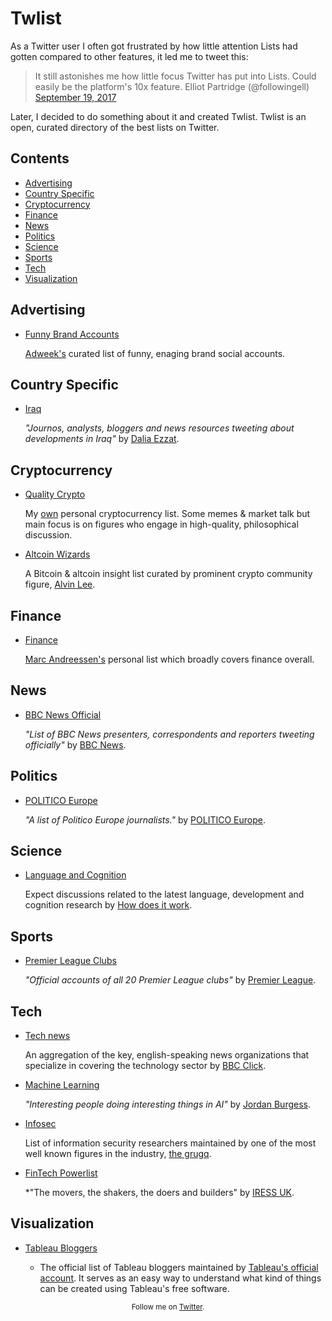 # Twlist

As a Twitter user I often got frustrated by how little attention Lists had gotten compared to other features, it led me to tweet this:


> It still astonishes me how little focus Twitter has put into Lists. Could easily be the platform's 10x feature. Elliot Partridge (@followingell) [September 19, 2017](https://twitter.com/followingell/status/910256129904701446?ref_src=twsrc%5Etfw)


Later, I decided to do something about it and created Twlist. Twlist is an open, curated directory of the best lists on Twitter.

## Contents

- [Advertising](#advertising)
- [Country Specific](#country-specific)
- [Cryptocurrency](#cryptocurrency)
- [Finance](#finance)
- [News](#news)
- [Politics](#politics)
- [Science](#science)
- [Sports](#sports)
- [Tech](#tech)
- [Visualization](#visualization)

## Advertising

- [Funny Brand Accounts](https://twitter.com/Adweek/lists/funny-brand-accounts)

   [Adweek's](https://twitter.com/Adweek) curated list of funny, enaging brand social accounts.

## Country Specific

- [Iraq](https://twitter.com/DaliaEzzat_/lists/iraq)

   *"Journos, analysts, bloggers and news resources tweeting about developments in Iraq"* by [Dalia Ezzat](https://twitter.com/DaliaEzzat_).

## Cryptocurrency

- [Quality Crypto](https://twitter.com/followingell/lists/quality-crypto)

   My [own](https://twitter.com/followingell) personal cryptocurrency list. Some memes & market talk but main focus is on figures who engage in high-quality, philosophical discussion. 

- [Altcoin Wizards](https://twitter.com/onemanatatime/lists/altcoin-wizards)

   A Bitcoin & altcoin insight list curated by prominent crypto community figure, [Alvin Lee](https://twitter.com/onemanatatime).

## Finance

- [Finance](https://twitter.com/pmarca/lists/finance)

   [Marc Andreessen's](https://twitter.com/pmarca) personal list which broadly covers finance overall. 

## News

- [BBC News Official](https://twitter.com/BBCNews/lists/bbc-news-official)

   *"List of BBC News presenters, correspondents and reporters tweeting officially"* by [BBC News](https://twitter.com/BBCNews).

## Politics

- [POLITICO Europe](https://twitter.com/POLITICOEurope/lists/politico-europe)

   *"A list of Politico Europe journalists."* by [POLITICO Europe](https://twitter.com/POLITICOEurope).

## Science

- [Language and Cognition](https://twitter.com/generuso/lists/language-and-cognition)

   Expect discussions related to the latest language, development and cognition research by [How does it work](https://twitter.com/generuso).


## Sports

- [Premier League Clubs](https://twitter.com/premierleague/lists/premier-league-clubs)

   *"Official accounts of all 20 Premier League clubs"* by [Premier League](https://twitter.com/premierleague).

## Tech

- [Tech news](https://twitter.com/BBCClick/lists/tech-news)

   An aggregation of the key, english-speaking news organizations that specialize in covering the technology sector by [BBC Click](https://twitter.com/BBCClick).

- [Machine Learning](https://twitter.com/jordnb/lists/machine-learning)

   *"Interesting people doing interesting things in AI"* by [Jordan Burgess](https://twitter.com/jordnb).

- [Infosec](https://twitter.com/thegrugq/lists/infosec)

   List of information security researchers maintained by one of the most well known figures in the industry, [the grugq](https://twitter.com/thegrugq).

- [FinTech Powerlist](https://twitter.com/iressUK/lists/fintech-powerlist)

   *"The movers, the shakers, the doers and builders" by [IRESS UK](https://twitter.com/iressUK).

## Visualization

- [Tableau Bloggers](https://twitter.com/tableau/lists/tableau-bloggers)

   * The official list of Tableau bloggers maintained by [Tableau's official account](https://twitter.com/tableau). It serves as an easy way to understand what kind of things can be created using Tableau's free software.


<p align="center">
	<sub>Follow me on <a href="https://twitter.com/followingell">Twitter</a>.</sub>
</p>
